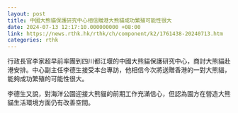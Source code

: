 ```yaml
---
layout: post
title: 中國大熊貓保護研究中心相信贈港大熊貓成功繁殖可能性很大
date: 2024-07-13 12:17:10.000000000 +08:00
link: https://news.rthk.hk/rthk/ch/component/k2/1761438-20240713.htm
categories: rthk
---
```


行政長官李家超早前率團到四川都江堰的中國大熊貓保護研究中心，商討大熊貓赴港安排。中心副主任李德生接受本台專訪，他相信今次將送贈香港的一對大熊貓，能夠成功繁殖的可能性很大。

李德生又說，對海洋公園迎接大熊貓的前期工作充滿信心，但認為園方在營造大熊貓生活環境方面仍有改善空間。
